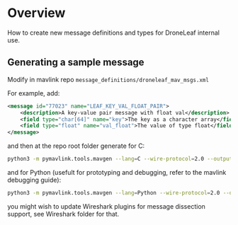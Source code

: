 # Overview
How to create new message definitions and types for DroneLeaf internal use.


## Generating a sample message

Modify in mavlink repo `message_definitions/droneleaf_mav_msgs.xml`

For example, add:
```xml
<message id="77023" name="LEAF_KEY_VAL_FLOAT_PAIR">
    <description>A key-value pair message with float val</description>
    <field type="char[64]" name="key">The key as a character array</field>
    <field type="float" name="val_float">The value of type float</field>
</message>
```

and then at the repo root folder generate for C:

```bash
python3 -m pymavlink.tools.mavgen --lang=C --wire-protocol=2.0 --output=. message_definitions/v1.0/all.xml
```

and for Python (usefult for prototyping and debugging, refer to the mavlink debugging guide):
```bash
python3 -m pymavlink.tools.mavgen --lang=Python --wire-protocol=2.0 --output=pymavlink message_definitions/v1.0/all.xml
```

you might wish to update Wireshark plugins for message dissection support, see Wireshark folder for that.
